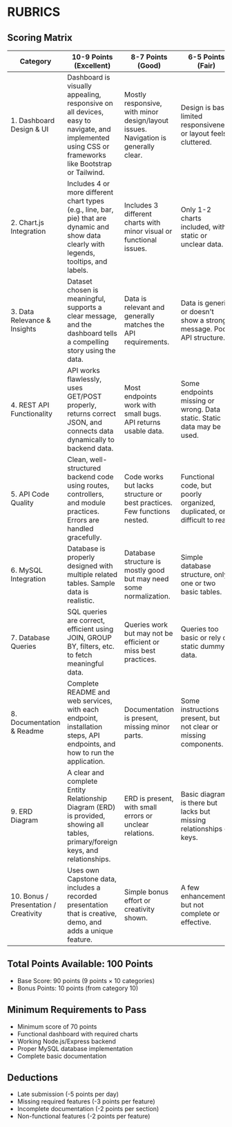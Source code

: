 # RUBRICS

## Scoring Matrix

| Category | 10-9 Points (Excellent) | 8-7 Points (Good) | 6-5 Points (Fair) | 4-0 Points (Needs Improvement) |
|----------|----------------------|------------------|------------------|------------------------------|
| 1. Dashboard Design & UI | Dashboard is visually appealing, responsive on all devices, easy to navigate, and implemented using CSS or frameworks like Bootstrap or Tailwind. | Mostly responsive, with minor design/layout issues. Navigation is generally clear. | Design is basic; limited responsiveness or layout feels cluttered. | Poor or no design. Difficult to use. No responsive layout. |
| 2. Chart.js Integration | Includes 4 or more different chart types (e.g., line, bar, pie) that are dynamic and show data clearly with legends, tooltips, and labels. | Includes 3 different charts with minor visual or functional issues. | Only 1-2 charts included, with static or unclear data. | No working charts or incorrect usage of charts. |
| 3. Data Relevance & Insights | Dataset chosen is meaningful, supports a clear message, and the dashboard tells a compelling story using the data. | Data is relevant and generally matches the API requirements. | Data is generic or doesn't show a strong message. Poor API structure. | Data used is irrelevant, confusing, or missing. |
| 4. REST API Functionality | API works flawlessly, uses GET/POST properly, returns correct JSON, and connects data dynamically to backend data. | Most endpoints work with small bugs. API returns usable data. | Some endpoints missing or wrong. Data static. Static data may be used. | API is broken or non-existent. Charts don't connect to backend. |
| 5. API Code Quality | Clean, well-structured backend code using routes, controllers, and module practices. Errors are handled gracefully. | Code works but lacks structure or best practices. Few functions nested. | Functional code, but poorly organized, duplicated, or difficult to read. | Code is messy, has many errors, or hardcoded everywhere. |
| 6. MySQL Integration | Database is properly designed with multiple related tables. Sample data is realistic. | Database structure is mostly good but may need some normalization. | Simple database structure, only one or two basic tables. | Poor or no database design. No real data structure. |
| 7. Database Queries | SQL queries are correct, efficient using JOIN, GROUP BY, filters, etc. to fetch meaningful data. | Queries work but may not be efficient or miss best practices. | Queries too basic or rely on static dummy data. | Queries are incorrect, broken, or not used. |
| 8. Documentation & Readme | Complete README and web services, with each endpoint, installation steps, API endpoints, and how to run the application. | Documentation is present, missing minor parts. | Some instructions present, but not clear or missing components. | No documentation or completely missing. |
| 9. ERD Diagram | A clear and complete Entity Relationship Diagram (ERD) is provided, showing all tables, primary/foreign keys, and relationships. | ERD is present, with small errors or unclear relations. | Basic diagram is there but lacks but missing relationships or keys. | No ERD submitted or incorrect/confusing. |
| 10. Bonus / Presentation / Creativity | Uses own Capstone data, includes a recorded presentation that is creative, demo, and adds a unique feature. | Simple bonus effort or creativity shown. | A few enhancements but not complete or effective. | No bonus effort, no presentation, or basic submission. |

## Total Points Available: 100 Points
- Base Score: 90 points (9 points × 10 categories)
- Bonus Points: 10 points (from category 10)

## Minimum Requirements to Pass
- Minimum score of 70 points
- Functional dashboard with required charts
- Working Node.js/Express backend
- Proper MySQL database implementation
- Complete basic documentation

## Deductions
- Late submission (-5 points per day)
- Missing required features (-3 points per feature)
- Incomplete documentation (-2 points per section)
- Non-functional features (-2 points per feature) 